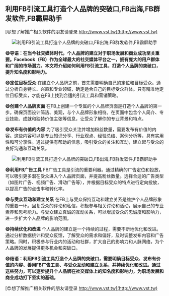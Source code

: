 ## **利用FB引流工具打造个人品牌的突破口,FB出海,FB群发软件,FB霸屏助手**

[😍想了解推广相关软件的朋友请登录 http://www.vst.tw](http://www.vst.tw)

 <center><img src="https://vst.tw/MP4/tuiguang/png/5.png" alt="利用FB引流工具打造个人品牌的突破口,FB出海,FB群发软件,FB霸屏助手"></center>

**😄导语：在当今社交媒体时代，个人品牌的建立对于职场发展和商业成功至关重要。Facebook（FB）作为全球最大的社交媒体平台之一，拥有庞大的用户群体和广阔的市场潜力。本文将介绍如何利用FB引流工具，打造个人品牌的突破口，提升知名度和影响力。**

**😄定位目标受众**
在建立个人品牌之前，首先需要明确自己的定位和目标受众。通过分析自身特长、兴趣和专业领域，确定适合自己的目标受众群体。只有精准地定位目标受众，才能在FB上找到合适的引流工具和营销策略。

**😄创建个人品牌页面**
在FB上创建一个专属的个人品牌页面是打造个人品牌的第一步。确保页面设计简洁、美观，与个人品牌形象相符。在页面中包含个人简介、专业技能、成就和独特价值主张等信息，让受众了解你的专业背景和特点。

**😄发布有价值的内容**
为了吸引受众关注并增加粉丝数量，需要发布有价值的内容。这些内容可以是专业知识分享、行业观点、经验总结、案例分析等，具有实用性和可分享性。通过提供有帮助的信息，吸引受众的关注和互动，建立起与受众的良好沟通和互动关系。

 <center><img src="https://vst.tw/MP4/tuiguang/png/0.png" alt="利用FB引流工具打造个人品牌的突破口,FB出海,FB群发软件,FB霸屏助手"></center>

**😄利用FB广告工具**
FB广告工具是引流的重要利器。通过精确的广告定位和投放，可以吸引更多潜在受众进入个人品牌页面，并提高粉丝数量。选择合适的广告类型（如图片广告、视频广告、滑动广告等），并根据目标受众的特点进行定向投放，以提高广告的点击率和转化率。

**😄与受众互动和建立关系**
在FB上与受众保持互动和建立关系是维护个人品牌形象的重要一环。回复受众的评论和私信，积极参与相关讨论和活动，展示自己的专业素养和思考能力。与受众建立真诚的互动关系，可以增加受众的忠诚度和影响力，进一步扩大个人品牌的影响范围。

**😄持续优化和改进**
个人品牌的建立是一个持续的过程，需要不断地优化和改进。通过分析数据统计和受众反馈，了解受众的需求和偏好，及时调整发布内容和广告策略。同时，积极参与行业内的活动和社群，扩大自己的影响力和人脉网络，为个人品牌的发展提供更多机会和突破口。

**😄结语：利用FB引流工具打造个人品牌的突破口，需要明确目标受众、发布有价值的内容、善用FB广告工具、与受众互动和建立关系，并持续优化和改进。通过这些努力，可以逐步提升个人品牌在社交媒体上的知名度和影响力，为职场发展和商业成功打下坚实的基础。**

[😍想了解推广相关软件的朋友请登录 http://www.vst.tw](http://www.vst.tw)



